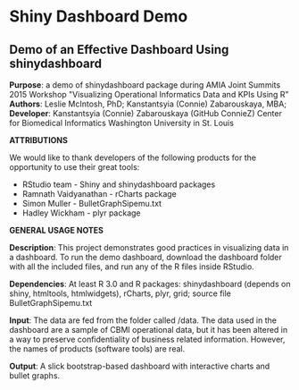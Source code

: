 Shiny Dashboard Demo
====================

Demo of an Effective Dashboard Using shinydashboard
---------------------------------------------------

**Purpose**: a demo of shinydashboard package during AMIA Joint Summits 2015 Workshop  "Visualizing Operational Informatics Data and KPIs Using R"
**Authors**: Leslie McIntosh, PhD; Kanstantsyia (Connie) Zabarouskaya, MBA; 
**Developer**: Kanstantsyia (Connie) Zabarouskaya (GitHub ConnieZ) 
Center for Biomedical Informatics
Washington University in St. Louis

**ATTRIBUTIONS**

We would like to thank developers of the following products for the opportunity to use their great tools: 
- RStudio team - Shiny and shinydashboard packages
- Ramnath Vaidyanathan - rCharts package  
- Simon Muller - BulletGraphSipemu.txt
- Hadley Wickham - plyr package

**GENERAL USAGE NOTES**

**Description**: This project demonstrates good practices in visualizing data in a dashboard. To run the demo dashboard, download the dashboard folder with all the included files, and run any of the R files inside RStudio.

**Dependencies**: At least R 3.0 and R packages: shinydashboard (depends on shiny, htmltools, htmlwidgets), rCharts, plyr, grid; source file BulletGraphSipemu.txt

**Input**: The data are fed from the folder called /data. The data used in the dashboard are a sample of CBMI operational data, but it has been altered in a way to preserve confidentiality of business related information. However, the names of products (software tools) are real.

**Output**: A slick bootstrap-based dashboard with interactive charts and bullet graphs.




